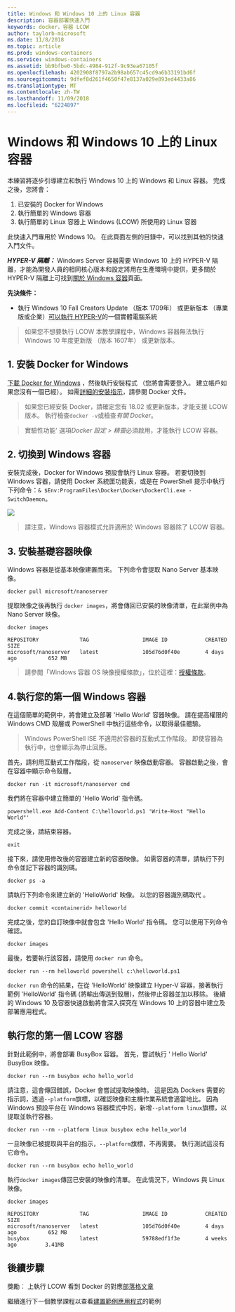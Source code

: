 ```yaml
---
title: Windows 和 Windows 10 上的 Linux 容器
description: 容器部署快速入門
keywords: docker，容器 LCOW
author: taylorb-microsoft
ms.date: 11/8/2018
ms.topic: article
ms.prod: windows-containers
ms.service: windows-containers
ms.assetid: bb9bfbe0-5bdc-4984-912f-9c93ea67105f
ms.openlocfilehash: 4202908f8797a2b98ab657c45cd9a6b33191bd6f
ms.sourcegitcommit: 9dfef8d261f4650f47e8137a029e893ed4433a86
ms.translationtype: MT
ms.contentlocale: zh-TW
ms.lasthandoff: 11/09/2018
ms.locfileid: "6224897"
---
```

# <a name="windows-and-linux-containers-on-windows-10"></a>Windows 和 Windows 10 上的 Linux 容器

本練習將逐步引導建立和執行 Windows 10 上的 Windows 和 Linux 容器。 完成之後，您將會：

1. 已安裝的 Docker for Windows
2. 執行簡單的 Windows 容器
3. 執行簡單的 Linux 容器上 Windows (LCOW) 所使用的 Linux 容器

此快速入門專用於 Windows 10。 在此頁面左側的目錄中，可以找到其他的快速入門文件。

***HYPER-V 隔離：*** Windows Server 容器需要 Windows 10 上的 HYPER-V 隔離，才能為開發人員的相同核心版本和設定將用在生產環境中提供，更多關於 HYPER-V 隔離上可找到[關於 Windows 容器](../about/index.md)頁面。

**先決條件：**

- 執行 Windows 10 Fall Creators Update （版本 1709年） 或更新版本 （專業版或企業）[可以執行 HYPER-V](https://docs.microsoft.com/en-us/virtualization/hyper-v-on-windows/reference/hyper-v-requirements)的一個實體電腦系統

> 如果您不想要執行 LCOW 本教學課程中，Windows 容器無法執行 Windows 10 年度更新版 （版本 1607年） 或更新版本。

## <a name="1-install-docker-for-windows"></a>1. 安裝 Docker for Windows

[下載 Docker for Windows](https://store.docker.com/editions/community/docker-ce-desktop-windows) ，然後執行安裝程式 （您將會需要登入。 建立帳戶如果您沒有一個已經）。 如需[詳細的安裝指示](https://docs.docker.com/docker-for-windows/install)，請參閱 Docker 文件。

> 如果您已經安裝 Docker，請確定您有 18.02 或更新版本，才能支援 LCOW 版本。 執行檢查`docker -v`或檢查*有關 Docker*。

> 實驗性功能' 選項*Docker 設定 > 精靈*必須啟用，才能執行 LCOW 容器。

## <a name="2-switch-to-windows-containers"></a>2. 切換到 Windows 容器

安裝完成後，Docker for Windows 預設會執行 Linux 容器。 若要切換到 Windows 容器，請使用 Docker 系統匣功能表，或是在 PowerShell 提示中執行下列命令：`& $Env:ProgramFiles\Docker\Docker\DockerCli.exe -SwitchDaemon`。

![](./media/docker-for-win-switch.png)
> 請注意，Windows 容器模式允許適用於 Windows 容器除了 LCOW 容器。

## <a name="3-install-base-container-images"></a>3. 安裝基礎容器映像

Windows 容器是從基本映像建置而來。 下列命令會提取 Nano Server 基本映像。

```
docker pull microsoft/nanoserver
```

提取映像之後再執行 `docker images`，將會傳回已安裝的映像清單，在此案例中為 Nano Server 映像。

```
docker images

REPOSITORY             TAG                 IMAGE ID            CREATED             SIZE
microsoft/nanoserver   latest              105d76d0f40e        4 days ago          652 MB
```

> 請參閱「Windows 容器 OS 映像授權條款」，位於這裡：[授權條款](../images-eula.md)。

## <a name="4-run-your-first-windows-container"></a>4.執行您的第一個 Windows 容器

在這個簡單的範例中，將會建立及部署 'Hello World' 容器映像。 請在提高權限的 Windows CMD 殼層或 PowerShell 中執行這些命令，以取得最佳體驗。
> Windows PowerShell ISE 不適用於容器的互動式工作階段。 即使容器為執行中，也會顯示為停止回應。

首先，請利用互動式工作階段，從 `nanoserver` 映像啟動容器。 容器啟動之後，會在容器中顯示命令殼層。  

```
docker run -it microsoft/nanoserver cmd
```

我們將在容器中建立簡單的 'Hello World' 指令碼。

```
powershell.exe Add-Content C:\helloworld.ps1 'Write-Host "Hello World"'
```   

完成之後，請結束容器。

```
exit
```

接下來，請使用修改後的容器建立新的容器映像。 如需容器的清單，請執行下列命令並記下容器的識別碼。

```
docker ps -a
```

請執行下列命令來建立新的 'HelloWorld' 映像。 以您的容器識別碼取代 <containerid>。

```
docker commit <containerid> helloworld
```

完成之後，您的自訂映像中就會包含 'Hello World' 指令碼。 您可以使用下列命令確認。

```
docker images
```

最後，若要執行該容器，請使用 `docker run` 命令。

```
docker run --rm helloworld powershell c:\helloworld.ps1
```

`docker run` 命令的結果，在從 'HelloWorld’ 映像建立 Hyper-V 容器，接著執行範例 'HelloWorld’ 指令碼 (將輸出傳送到殼層)，然後停止容器並加以移除。
後續的 Windows 10 及容器快速啟動將會深入探究在 Windows 10 上的容器中建立及部署應用程式。

## <a name="run-your-first-lcow-container"></a>執行您的第一個 LCOW 容器

針對此範例中，將會部署 BusyBox 容器。 首先，嘗試執行 ' Hello World' BusyBox 映像。

```
docker run --rm busybox echo hello_world
```

請注意，這會傳回錯誤，Docker 會嘗試提取映像時。 這是因為 Dockers 需要的指示詞，透過`--platform`旗標，以確認映像和主機作業系統會適當地比。 因為 Windows 預設平台在 Windows 容器模式中的，新增`--platform linux`旗標，以提取並執行容器。

```
docker run --rm --platform linux busybox echo hello_world
```

一旦映像已被提取與平台的指示，`--platform`旗標，不再需要。 執行測試這沒有它命令。

```
docker run --rm busybox echo hello_world
```

執行`docker images`傳回已安裝的映像的清單。 在此情況下，Windows 與 Linux 映像。

```
docker images

REPOSITORY             TAG                 IMAGE ID            CREATED             SIZE
microsoft/nanoserver   latest              105d76d0f40e        4 days ago          652 MB
busybox                latest              59788edf1f3e        4 weeks ago         3.41MB
```

## <a name="next-steps"></a>後續步驟

獎勵︰ 上執行 LCOW 看到 Docker 的對應[部落格文章](https://blog.docker.com/2018/02/docker-for-windows-18-02-with-windows-10-fall-creators-update/)

繼續進行下一個教學課程以查看[建置範例應用程式](./building-sample-app.md)的範例
